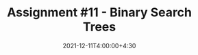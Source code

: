 ---
type: assignment
date: 2021-12-11T4:00:00+4:30
title: 'Assignment #11 - Binary Search Trees'
pdf: /static_files/assignments/assignment11.pdf
attachment: /static_files/assignments/A11.zip
#solutions: /static_files/assignments
due: 2021-12-18T23:59:00+3:30
---